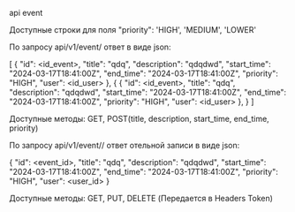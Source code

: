 api event

Доступные строки для поля "priority": 'HIGH', 
                                      'MEDIUM',
                                      'LOWER'
                                      
По запросу api/v1/event/ ответ в виде json:

[
    {
        "id": <id_event>,
        "title": "qdq",
        "description": "qdqdwd",
        "start_time": "2024-03-17T18:41:00Z",
        "end_time": "2024-03-17T18:41:00Z",
        "priority": "HIGH",
        "user": <id_user>
    },
    {
        {
        "id": <id_event>,
        "title": "qdq",
        "description": "qdqdwd",
        "start_time": "2024-03-17T18:41:00Z",
        "end_time": "2024-03-17T18:41:00Z",
        "priority": "HIGH",
        "user": <id_user>
    },
    }
]

Доступные методы: GET, POST(title, description, start_time, end_time, priority)

По запросу api/v1/event/<id>/ ответ отельной записи в виде json:

{
    "id": <event_id>,
    "title": "qdq",
    "description": "qdqdwd",
    "start_time": "2024-03-17T18:41:00Z",
    "end_time": "2024-03-17T18:41:00Z",
    "priority": "HIGH",
    "user": <user_id>
}

Доступные методы: GET, PUT, DELETE (Передается в Headers Token)


